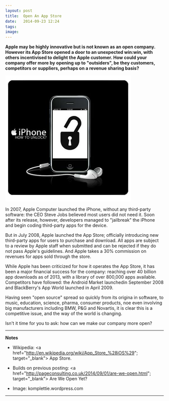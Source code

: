 ```yaml
---
layout: post
title:  Open An App Store
date:   2014-09-23 12:24
tags: 
image:
---
```


**Apple may be highly innovative but is not known as an open company. However its App Store opened a door to an unexpected win:win, with others incentivised to delight the Apple customer. How could your company offer more by opening up to "outsiders", be they customers, competitors or suppliers, perhaps on a revenue sharing basis?**

![](/libb/images/iphone-unlock.jpg)

In 2007, Apple Computer launched the iPhone, without any third-party software: the CEO Steve Jobs believed most users did not need it. Soon after its release, however, developers managed to "jailbreak" the iPhone and begin coding third-party apps for the device.

But in July 2008, Apple launched the App Store; officially introducing new third-party apps for users to purchase and download. All apps are subject to a review by Apple staff when submitted and can be rejected if they do not pass Apple's guidelines. And Apple takes a 30% commission on revenues for apps sold through the store. 

While Apple has been criticized for how it operates the App Store, it has been a major financial success for the company: reaching over 40 billion app downloads as of 2013, with a library of over 800,000 apps available. Competitors have followed: the Android Market launchedin September 2008 and BlackBerry's App World launched in April 2009. 

Having seen "open source" spread so quickly from its origina in software, to music, education, science, pharma, consumer products, noe even involving big manufacturers including BMW, P&G and Novartis, it is clear this is a competitive issue, and the way of the world is changing. 

Isn't it time for you to ask: how can we make our company more open? 

__________________
<b>Notes</b>
  
* Wikipedia: <a href="http://en.wikipedia.org/wiki/App_Store_%28iOS%29"; target="_blank"> App Store.</a>

* Builds on previous posting: <a href="http://pageconsulting.co.uk/2014/09/01/are-we-open.html"; target="_blank"> Are We Open Yet?</a>

* Image: komplettie.wordpress.com

__________________







